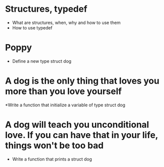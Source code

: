 # Structures, typedef
* What are structures, when, why and how to use them
* How to use typedef
# Poppy
* Define a new type struct dog
# A dog is the only thing that loves you more than you love yourself
*Write a function that initialize a variable of type struct dog
# A dog will teach you unconditional love. If you can have that in your life, things won't be too bad
* Write a function that prints a struct dog
